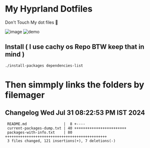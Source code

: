 # My Hyprland Dotfiles
  Don't Touch My dot files 🙂
 

  ![image](https://github.com/ALEX5402/dotfiles/assets/76860596/2fbe6020-4d76-4cf7-b052-58ff43cda405)
  ![demo](https://github.com/ALEX5402/dotfiles/assets/76860596/ff68bba7-e8da-49d3-a716-3ed3d73cfc25)

## Install ( I use cachy os Repo BTW keep that in mind )
``` ./install-packages dependencies-list ```

# Then simmply links the folders by filemager
 
## Changelog Wed Jul 31 08:22:53 PM IST 2024
```
 README.md                 |  8 +----
 current-packages-dump.txt | 40 ++++++++++++++++++++++++
 packages-with-info.txt    | 80 +++++++++++++++++++++++++++++++++++++++++++++++
 3 files changed, 121 insertions(+), 7 deletions(-)
```
 
